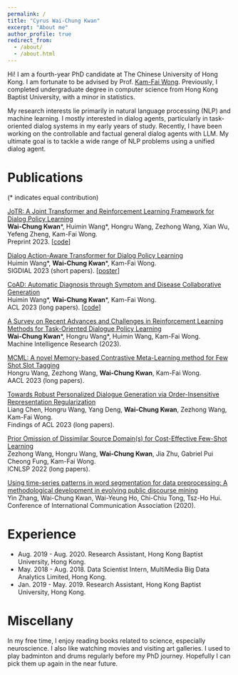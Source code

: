 ```yaml
---
permalink: /
title: "Cyrus Wai-Chung Kwan"
excerpt: "About me"
author_profile: true
redirect_from: 
  - /about/
  - /about.html
---
```



Hi! I am a fourth-year PhD candidate at The Chinese University of Hong Kong. I am fortunate to be advised by Prof. [Kam-Fai Wong](https://www.se.cuhk.edu.hk/people/academic-staff/prof-wong-kam-fai/). Previously, I completed undergraduate degree in computer science from Hong Kong Baptist University, with a minor in statistics.

My research interests lie primarily in natural language processing (NLP) and machine learning. I mostly interested in dialog agents, particularly in task-oriented dialog systems in my early years of study. 
Recently, I have been working on the controllable and factual general dialog agents with LLM. My ultimate goal is to tackle a wide range of NLP problems using a unified dialog agent. 


Publications
======
(\* indicates equal contribution)

[JoTR: A Joint Transformer and Reinforcement Learning Framework for Dialog Policy Learning](https://arxiv.org/abs/2309.00230)\
**Wai-Chung Kwan**\*, Huimin Wang\*, Hongru Wang, Zezhong Wang, Xian Wu, Yefeng Zheng, Kam-Fai Wong.\
Preprint 2023. \[[code](https://github.com/KwanWaiChung/JoTR)\]

[Dialog Action-Aware Transformer for Dialog Policy Learning](https://arxiv.org/abs/2309.02240)\
Huimin Wang\*, **Wai-Chung Kwan**\*, Kam-Fai Wong.\
SIGDIAL 2023 (short papers). \[[poster](files/DaTrans_Poster.pdf)\]

[CoAD: Automatic Diagnosis through Symptom and Disease Collaborative Generation](https://arxiv.org/pdf/2307.08290.pdf)\
Huimin Wang\*, **Wai-Chung Kwan**\*, Kam-Fai Wong.\
ACL 2023 (long papers). \[[code](https://github.com/KwanWaiChung/coad)\]

[A Survey on Recent Advances and Challenges in Reinforcement Learning Methods for Task-Oriented Dialogue Policy Learning](https://arxiv.org/abs/2202.13675)\
**Wai-Chung Kwan**\*, Hongru Wang\*, Huimin Wang, Kam-Fai Wong.\
Machine Intelligence Research (2023).

[MCML: A novel Memory-based Contrastive Meta-Learning method for Few Shot Slot Tagging](https://arxiv.org/abs/2108.11635)\
Hongru Wang, Zezhong Wang, **Wai-Chung Kwan**, Kam-Fai Wong.\
AACL 2023 (long papers).

[Towards Robust Personalized Dialogue Generation via Order-Insensitive Representation Regularization](https://arxiv.org/abs/2305.12782)\
Liang Chen, Hongru Wang, Yang Deng, **Wai-Chung Kwan**, Zezhong Wang, Kam-Fai Wong.\
Findings of ACL 2023 (long papers).


[Prior Omission of Dissimilar Source Domain(s) for Cost-Effective Few-Shot Learning](https://arxiv.org/pdf/2109.05234.pdf)\
Zezhong Wang, Hongru Wang, **Wai-Chung Kwan**, Jia Zhu, Gabriel Pui Cheong Fung, Kam-Fai Wong.\
ICNLSP 2022 (long papers).

[Using time-series patterns in word segmentation for data preprocessing: A methodological development in evolving public discourse mining]()\
Yin Zhang, Wai-Chung Kwan, Wai-Yeung Ho, Chi-Chiu Tong, Tsz-Ho Hui.\
Conference of International Communication Association (2020).

Experience
======
- Aug. 2019 - Aug. 2020. Research Assistant, Hong Kong Baptist University, Hong Kong.
- May. 2018 - Aug. 2018. Data Scientist Intern, MultiMedia Big Data Analytics Limited, Hong Kong.
- Jan. 2019 - May. 2019. Research Assistant, Hong Kong Baptist University, Hong Kong.

Miscellany
======
In my free time, I enjoy reading books related to science, especially neuroscience. I also like watching movies and visiting art galleries. 
I used to play badminton and drums regularly before my PhD journey. Hopefully I can pick them up again in the near future.